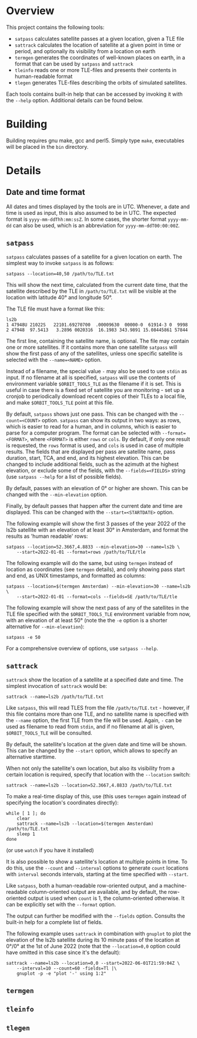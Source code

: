 Overview
========
This project contains the following tools:
* `satpass` calculates satellite passes at a given location, given a TLE file
* `sattrack` calculates the location of satellite at a given point in time
  or period, and optionally its visibility from a location on earth
* `termgen` generates the coordinates of well-known places on earth, in a format
  that can be used by `satpass` and `sattrack`
* `tleinfo` reads one or more TLE-files and presents their contents in human-readable
  format
* `tlegen` generates TLE-files describing the orbits of simulated satellites.

Each tools contains built-in help that can be accessed by invoking it with the
`--help` option. Additional details can be found below.

Building
========
Building requires gnu make, gcc and perl5. Simply type `make`, executables will be placed
in the `bin` directory.

Details
=======
Date and time format
--------------------
All dates and times displayed by the tools are in UTC. Whenever, a date and time
is used as input, this is also assumed to be in UTC. The expected format is
`yyyy-mm-ddThh:mm:ssZ`. In some cases, the shorter format `yyyy-mm-dd` can also
be used, which is an abbreviation for `yyyy-mm-ddT00:00:00Z`.

`satpass`
---------
`satpass` calculates passes of a satellite for a given location on earth. The simplest
way to invoke `satpass` is as follows:

```
satpass --location=40,50 /path/to/TLE.txt
```
This will show the next time, calculated from the current date time, that the satellite
described by the TLE in `/path/to/TLE.txt` will be visible at the location with
latitude 40° and longitude 50°. 

The TLE file must have a format like this:

```
ls2b
1 47948U 21022S   22101.69270700  .00009630  00000-0  61914-3 0  9998
2 47948  97.5413   3.2896 0020316  16.1983 343.9891 15.08445861 57844
```

The first line, containing the satellite name, is optional. The file may contain 
one or more satellites. If it contains more than one satellite `satpass` will show
the first pass of any of the satellites, unless one specific satellite is selected
with the `--name=<NAME>` option.

Instead of a filename, the special value `-` may also be used to use `stdin` as input.
If no filename at all is specified, `satpass` will use the contents of environment
variable `$ORBIT_TOOLS_TLE` as the filename if it is set. This is useful in case 
there is a fixed set of satellite you are monitoring - set up a cronjob to periodically
download recent copies of their TLEs to a local file, and make `$ORBIT_TOOLS_TLE`
point at this file.

By default, `satpass` shows just one pass. This can be changed with the `--count=<COUNT>`
option. `satpass` can show its output in two ways: as rows, which is easier to read for
a human, and in columns, which is easier to parse for a computer program. The format
can be selected with `--format=<FORMAT>`, where `<FORMAT>` is either `rows` or `cols`.
By default, if only one result is requested, the `rows` format is used, and `cols` 
is used in case of multiple results.
The fields that are displayed per pass are satellite name, pass duration, start, TCA,
and end, and its highest elevation. This can be changed to include additional fields,
such as the azimuth at the highest elevation, or exclude some of the fields, with the
`--fields=<FIELDS>` string (use `satpass --help` for a list of possible fields).

By default, passes with an elevation of 0° or higher are shown. This can be changed
with the `--min-elevation` option.

Finally, by default passes that happen after the current date and time are displayed.
This can be changed with the `--start=<STARTDATE>` option.

The following example will show the first 3 passes of the year 2022 of the ls2b satellite
with an elevation of at least 30° in Amsterdam, and format the results as 'human readable'
rows:
```
satpass --location=52.3667,4.8833 --min-elevation=30 --name=ls2b \
    --start=2022-01-01 --format=rows /path/to/TLE/tle
```

The following example will do the same, but using `termgen` instead of location as coordinates
(see `termgen` details), and only showing pass start and end, as UNIX timestamps, and formatted
as columns:
```
satpass --location=$(termgen Amsterdam) --min-elevation=30 --name=ls2b \
    --start=2022-01-01 --format=cols --fields=SE /path/to/TLE/tle
```

The following example will show the next pass of any of the satellites in the TLE file
specified with the `$ORBIT_TOOLS_TLE` environment variable from now, with an elevation of
at least 50° (note the the `-e` option is a shorter alternative for `--min-elevation`):
```
satpass -e 50
```

For a comprehensive overview of options, use `satpass --help`.

`sattrack`
----------
`sattrack` show the location of a satellite at a specified date and time. The
simplest invocation of `sattrack` would be:
```
sattrack --name=ls2b /path/to/TLE.txt
```
Like `satpass`, this will read TLES from the file `/path/to/TLE.txt` - however,
if this file contains more than one TLE, and no satellite name is specified with
the `--name` option, the first TLE from the file will be used. Again, `-` can be
used as filename to read from `stdin`, and if no filename at all is given, 
`$ORBIT_TOOLS_TLE` will be consulted.

By default, the satellite's location at the given date and time will be shown. This
can be changed by the `--start` option, which allows to specify an alternative starttime.

When not only the satellite's own location, but also its visibility from a certain
location is required, specify that location with the `--location` switch:

```
sattrack --name=ls2b --location=52.3667,4.8833 /path/to/TLE.txt
```

To make a real-time display of this, use (this uses `termgen` again instead
of specifying the location's coordinates directly):
```
while [ 1 ]; do
    clear
    sattrack --name=ls2b --location=$(termgen Amsterdam) /path/to/TLE.txt
    sleep 1
done
```
(or use `watch` if you have it installed)

It is also possible to show a satellite's location at multiple points in time.
To do this, use the `--count` and `--interval` options to generate `count` locations
with `interval` seconds intervals, starting at the time specified with `--start`.

Like `satpass`, both a human-readable row-oriented output, and a machine-readable
column-oriented output are available, and by default, the row-oriented output is
used when `count` is 1, the column-oriented otherwise. It can be explicitly set
with the `--format` option.

The output can further be modified with the `--fields` option. Consults the built-in
help for a complete list of fields.

The following example uses `sattrack` in combination with `gnuplot` to plot the elevation
of the ls2b satellite during its 10 minute pass of the location at 0°/0° at 
the 1st of June 2022 (note that the `--location=0,0` option could have omitted in
this case since it's the default):

```
sattrack --name=ls2b --location=0,0 --start=2022-06-01T21:59:04Z \
    --interval=10 --count=60 -fields=Tl |\
    gnuplot -p -e "plot '-' using 1:2"  
```


`termgen`
---------

`tleinfo`
---------

`tlegen`
--------


